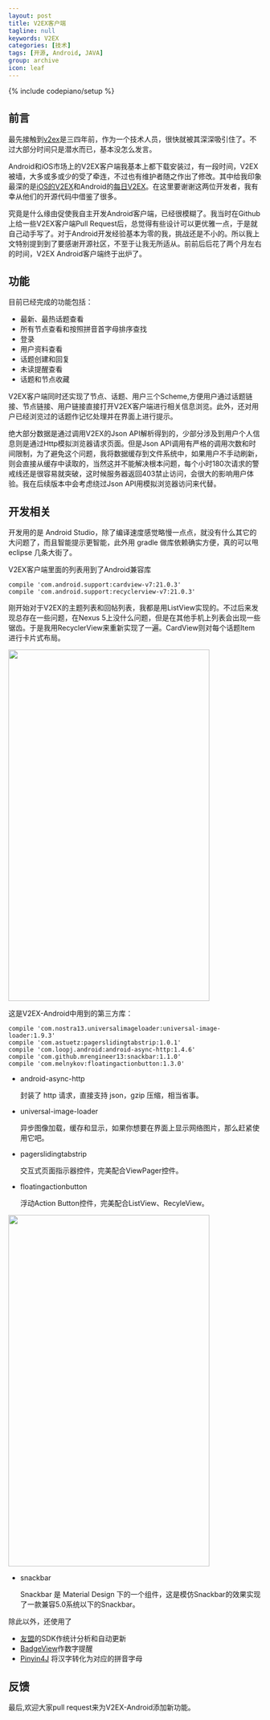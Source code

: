 ```yaml
---
layout: post
title: V2EX客户端
tagline: null
keywords: V2EX
categories: [技术]
tags: [开源, Android, JAVA]
group: archive
icon: leaf
---
```


{% include codepiano/setup %}

## 前言
最先接触到[v2ex](http://www.v2ex.com)是三四年前，作为一个技术人员，很快就被其深深吸引住了。不过大部分时间只是潜水而已，基本没怎么发言。

Android和iOS市场上的V2EX客户端我基本上都下载安装过，有一段时间，V2EX被墙，大多或多或少的受了牵连，不过也有维护者随之作出了修改。其中给我印象最深的是[iOS的V2EX](https://itunes.apple.com/us/app/v2ex-chuang-yi-gong-zuo-zhe/id898181535?ls=1&mt=8)和Android的[每日V2EX](https://play.google.com/store/apps/details?id=com.yugy.v2ex.daily)。在这里要谢谢这两位开发者，我有幸从他们的开源代码中借鉴了很多。

究竟是什么缘由促使我自主开发Android客户端，已经很模糊了。我当时在Github上给一些V2EX客户端Pull Request后，总觉得有些设计可以更优雅一点，于是就自己动手写了。对于Android开发经验基本为零的我，挑战还是不小的。所以我上文特别提到到了要感谢开源社区，不至于让我无所适从。前前后后花了两个月左右的时间，V2EX Android客户端终于出炉了。

## 功能
目前已经完成的功能包括：
 
 - 最新、最热话题查看
 - 所有节点查看和按照拼音首字母排序查找
 - 登录
 - 用户资料查看
 - 话题创建和回复
 - 未读提醒查看
 - 话题和节点收藏
 
V2EX客户端同时还实现了节点、话题、用户三个Scheme,方便用户通过话题链接、节点链接、用户链接直接打开V2EX客户端进行相关信息浏览。此外，还对用户已经浏览过的话题作记忆处理并在界面上进行提示。

绝大部分数据是通过调用V2EX的Json
API解析得到的，少部分涉及到用户个人信息则是通过Http模拟浏览器请求页面。但是Json API调用有严格的调用次数和时间限制，为了避免这个问题，我将数据缓存到文件系统中，如果用户不手动刷新，则会直接从缓存中读取的，当然这并不能解决根本问题，每个小时180次请求的警戒线还是很容易就突破，这时候服务器返回403禁止访问，会很大的影响用户体验。我在后续版本中会考虑绕过Json API用模拟浏览器访问来代替。

## 开发相关
开发用的是 Android Studio，除了编译速度感觉略慢一点点，就没有什么其它的大问题了，而且智能提示更智能，此外用 gradle 做库依赖确实方便，真的可以甩 eclipse 几条大街了。

V2EX客户端里面的列表用到了Android兼容库

    compile 'com.android.support:cardview-v7:21.0.3'
    compile 'com.android.support:recyclerview-v7:21.0.3'
    
刚开始对于V2EX的主题列表和回帖列表，我都是用ListView实现的。不过后来发现总存在一些问题，在Nexus 5上没什么问题，但是在其他手机上列表会出现一些锯齿。于是我用RecyclerView来重新实现了一遍。CardView则对每个话题Item进行卡片式布局。

<img src="https://raw.github.com/greatyao/v2ex-android/master/snapshots/hot.png" width="400" height="700"/>


这是V2EX-Android中用到的第三方库：

    compile 'com.nostra13.universalimageloader:universal-image-loader:1.9.3'
    compile 'com.astuetz:pagerslidingtabstrip:1.0.1'
    compile 'com.loopj.android:android-async-http:1.4.6'
    compile 'com.github.mrengineer13:snackbar:1.1.0'
    compile 'com.melnykov:floatingactionbutton:1.3.0'

- android-async-http

    封装了 http 请求，直接支持 json，gzip 压缩，相当省事。

- universal-image-loader

    异步图像加载，缓存和显示，如果你想要在界面上显示网络图片，那么赶紧使用它吧。

- pagerslidingtabstrip

    交互式页面指示器控件，完美配合ViewPager控件。

- floatingactionbutton

    浮动Action Button控件，完美配合ListView、RecyleView。

<img src="https://raw.github.com/greatyao/v2ex-android/master/snapshots/favor.png" width="400" height="700"/>

- snackbar

     Snackbar 是 Material Design 下的一个组件，这是模仿Snackbar的效果实现了一款兼容5.0系统以下的Snackbar。
    

除此以外，还使用了

- [友盟](http://www.umeng.com)的SDK作统计分析和自动更新
- [BadgeView](https://github.com/stefanjauker/BadgeView)作数字提醒
- [Pinyin4J](http://pinyin4j.sourceforge.net) 将汉字转化为对应的拼音字母

## 反馈

最后,欢迎大家pull request来为V2EX-Android添加新功能。
